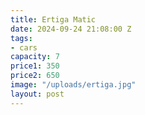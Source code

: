 ```yaml
---
title: Ertiga Matic
date: 2024-09-24 21:08:00 Z
tags:
- cars
capacity: 7
price1: 350
price2: 650
image: "/uploads/ertiga.jpg"
layout: post
---
```


